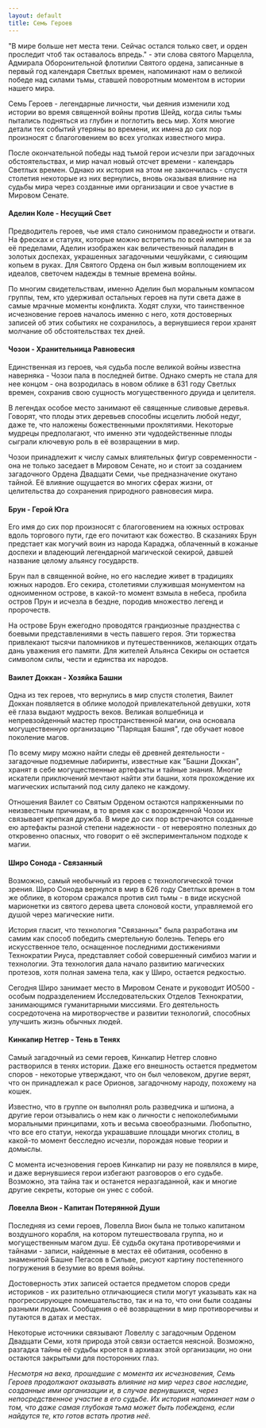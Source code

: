```yaml
---
layout: default
title: Семь Героев
---
```


"В мире больше нет места тени. Сейчас остался только свет, и орден проследит чтоб так оставалось впредь." - эти слова святого Марцелла, Адмирала Оборонительной флотилии Святого ордена, записанные в первый год календаря Светлых времен, напоминают нам о великой победе над силами тьмы, ставшей поворотным моментом в истории нашего мира.

Семь Героев - легендарные личности, чьи деяния изменили ход истории во время священной войны против Шейд, когда силы тьмы пытались подняться из глубин и поглотить весь мир. Хотя многие детали тех событий утеряны во времени, их имена до сих пор произносят с благоговением во всех уголках известного мира.

После окончательной победы над тьмой герои исчезли при загадочных обстоятельствах, и мир начал новый отсчет времени - календарь Светлых времен. Однако их история на этом не закончилась - спустя столетия некоторые из них вернулись, вновь оказывая влияние на судьбы мира через созданные ими организации и свое участие в Мировом Сенате.

#### Аделин Коле - Несущий Свет

Предводитель героев, чье имя стало синонимом праведности и отваги. На фресках и статуях, которые можно встретить по всей империи и за её пределами, Аделин изображен как величественный паладин в золотых доспехах, украшенных загадочными чешуйками, с сияющим копьем в руках. Для Святого Ордена он был живым воплощением их идеалов, светочем надежды в темные времена войны.

По многим свидетельствам, именно Аделин был моральным компасом группы, тем, кто удерживал остальных героев на пути света даже в самые мрачные моменты конфликта. Ходят слухи, что таинственное исчезновение героев началось именно с него, хотя достоверных записей об этих событиях не сохранилось, а вернувшиеся герои хранят молчание об обстоятельствах тех дней.

#### Чозои - Хранительница Равновесия

Единственная из героев, чья судьба после великой войны известна наверняка - Чозои пала в последней битве. Однако смерть не стала для нее концом - она возродилась в новом облике в 631 году Светлых времен, сохранив свою сущность могущественного друида и целителя.

В легендах особое место занимают её священные сливовые деревья. Говорят, что плоды этих деревьев способны исцелить любой недуг, даже те, что наложены божественными проклятиями. Некоторые мудрецы предполагают, что именно эти чудодейственные плоды сыграли ключевую роль в её возвращении в мир.

Чозои принадлежит к числу самых влиятельных фигур современности - она не только заседает в Мировом Сенате, но и стоит за созданием загадочного Ордена Двадцати Семи, чье предназначение окутано тайной. Её влияние ощущается во многих сферах жизни, от целительства до сохранения природного равновесия мира.

#### Брун - Герой Юга

Его имя до сих пор произносят с благоговением на южных островах вдоль торгового пути, где его почитают как божество. В сказаниях Брун предстает как могучий воин из народа Караджа, облаченный в кожаные доспехи и владеющий легендарной магической секирой, давшей название целому альянсу государств.

Брун пал в священной войне, но его наследие живет в традициях южных народов. Его секира, столетиями служившая монументом на одноименном острове, в какой-то момент взмыла в небеса, пробила остров Прун и исчезла в бездне, породив множество легенд и пророчеств.

На острове Брун ежегодно проводятся грандиозные празднества с боевыми представлениями в честь павшего героя. Эти торжества привлекают тысячи паломников и путешественников, желающих отдать дань уважения его памяти. Для жителей Альянса Секиры он остается символом силы, чести и единства их народов.

#### Ваилет Доккан - Хозяйка Башни

Одна из тех героев, что вернулись в мир спустя столетия, Ваилет Доккан появляется в облике молодой привлекательной девушки, хотя её глаза выдают мудрость веков. Великая волшебница и непревзойденный мастер пространственной магии, она основала могущественную организацию "Парящая Башня", где обучает новое поколение магов.

По всему миру можно найти следы её древней деятельности - загадочные подземные лабиринты, известные как "Башни Доккан", хранят в себе могущественные артефакты и тайные знания. Многие искатели приключений мечтают найти эти башни, хотя прохождение их магических испытаний под силу далеко не каждому.

Отношения Ваилет со Святым Орденом остаются напряженными по неизвестным причинам, в то время как с возрожденной Чозои их связывает крепкая дружба. В мире до сих пор встречаются созданные ею артефакты разной степени надежности - от невероятно полезных до откровенно опасных, что говорит о её экспериментальном подходе к магии.

#### Широ Сонода - Связанный

Возможно, самый необычный из героев с технологической точки зрения. Широ Сонода вернулся в мир в 626 году Светлых времен в том же облике, в котором сражался против сил тьмы - в виде искусной марионетки из святого дерева цвета слоновой кости, управляемой его душой через магические нити.

История гласит, что технология "Связанных" была разработана им самим как способ победить смертельную болезнь. Теперь его искусственное тело, оснащенное последними достижениями Технократии Риуса, представляет собой совершенный симбиоз магии и технологии. Эта технология дала начало развитию магических протезов, хотя полная замена тела, как у Широ, остается редкостью.

Сегодня Широ занимает место в Мировом Сенате и руководит ИО500 - особым подразделением Исследовательских Отделов Технократии, занимающимся гуманитарными миссиями. Его деятельность сосредоточена на миротворчестве и развитии технологий, способных улучшить жизнь обычных людей.

#### Кинкапир Нетгер - Тень в Тенях

Самый загадочный из семи героев, Кинкапир Нетгер словно растворился в тенях истории. Даже его внешность остается предметом споров - некоторые утверждают, что он был человеком, другие верят, что он принадлежал к расе Орионов, загадочному народу, похожему на кошек.

Известно, что в группе он выполнял роль разведчика и шпиона, а другие герои отзывались о нем как о личности с непоколебимыми моральными принципами, хоть и весьма своеобразными. Любопытно, что все его статуи, некогда украшавшие площади многих столиц, в какой-то момент бесследно исчезли, порождая новые теории и домыслы.

С момента исчезновения героев Кинкапир ни разу не появлялся в мире, и даже вернувшиеся герои избегают разговоров о его судьбе. Возможно, эта тайна так и останется неразгаданной, как и многие другие секреты, которые он унес с собой.

#### Ловелла Вион - Капитан Потерянной Души

Последняя из семи героев, Ловелла Вион была не только капитаном воздушного корабля, на котором путешествовала группа, но и могущественным магом душ. Её судьба окутана противоречиями и тайнами - записи, найденные в местах её обитания, особенно в знаменитой Башне Пегасов в Сильве, рисуют картину постепенного погружения в безумие во время войны.

Достоверность этих записей остается предметом споров среди историков - их разительно отличающиеся стили могут указывать как на прогрессирующее помешательство, так и на то, что они были созданы разными людьми. Сообщения о её возвращении в мир противоречивы и путаются в датах и местах.

Некоторые источники связывают Ловеллу с загадочным Орденом Двадцати Семи, хотя природа этой связи остается неясной. Возможно, разгадка тайны её судьбы кроется в архивах этой организации, но они остаются закрытыми для посторонних глаз.

*Несмотря на века, прошедшие с момента их исчезновения, Семь Героев продолжают оказывать влияние на мир через свое наследие, созданные ими организации и, в случае вернувшихся, через непосредственное участие в его судьбе. Их история напоминает нам о том, что даже самая глубокая тьма может быть побеждена, если найдутся те, кто готов встать против неё.*